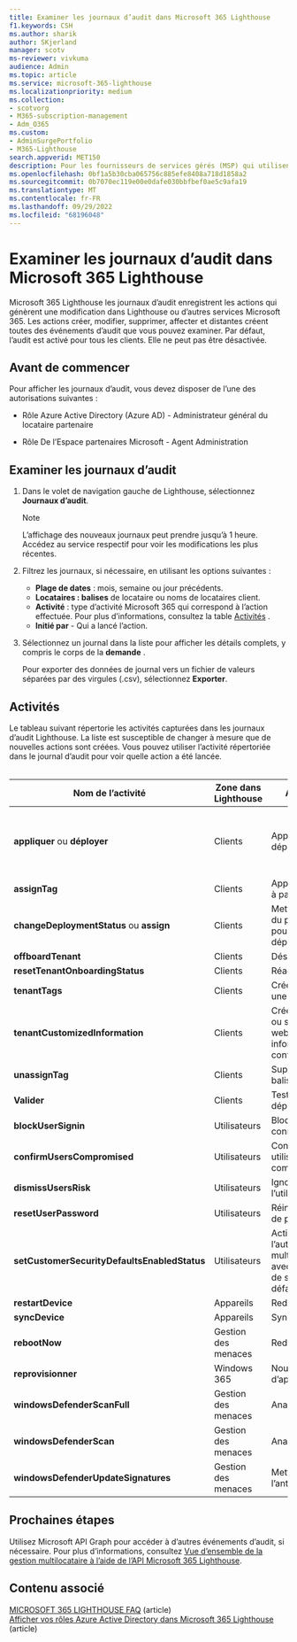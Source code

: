```yaml
---
title: Examiner les journaux d’audit dans Microsoft 365 Lighthouse
f1.keywords: CSH
ms.author: sharik
author: SKjerland
manager: scotv
ms-reviewer: vivkuma
audience: Admin
ms.topic: article
ms.service: microsoft-365-lighthouse
ms.localizationpriority: medium
ms.collection:
- scotvorg
- M365-subscription-management
- Adm_O365
ms.custom:
- AdminSurgePortfolio
- M365-Lighthouse
search.appverid: MET150
description: Pour les fournisseurs de services gérés (MSP) qui utilisent Microsoft 365 Lighthouse, découvrez comment examiner les journaux d’audit.
ms.openlocfilehash: 0bf1a5b30cba065756c885efe8408a718d1858a2
ms.sourcegitcommit: 0b7070ec119e00e0dafe030bbfbef0ae5c9afa19
ms.translationtype: MT
ms.contentlocale: fr-FR
ms.lasthandoff: 09/29/2022
ms.locfileid: "68196048"
---
```

# <a name="review-audit-logs-in-microsoft-365-lighthouse"></a>Examiner les journaux d’audit dans Microsoft 365 Lighthouse

Microsoft 365 Lighthouse les journaux d’audit enregistrent les actions qui génèrent une modification dans Lighthouse ou d’autres services Microsoft 365. Les actions créer, modifier, supprimer, affecter et distantes créent toutes des événements d’audit que vous pouvez examiner. Par défaut, l’audit est activé pour tous les clients. Elle ne peut pas être désactivée.

## <a name="before-you-begin"></a>Avant de commencer

Pour afficher les journaux d’audit, vous devez disposer de l’une des autorisations suivantes :

- Rôle Azure Active Directory (Azure AD) - Administrateur général du locataire partenaire

- Rôle De l’Espace partenaires Microsoft - Agent Administration

## <a name="review-audit-logs"></a>Examiner les journaux d’audit

1. Dans le volet de navigation gauche de Lighthouse, sélectionnez **Journaux d’audit**.

    > [!NOTE]
    > L’affichage des nouveaux journaux peut prendre jusqu’à 1 heure. Accédez au service respectif pour voir les modifications les plus récentes.

2. Filtrez les journaux, si nécessaire, en utilisant les options suivantes :

    - **Plage de dates** : mois, semaine ou jour précédents.
    - **Locataires : balises** de locataire ou noms de locataires client.
    - **Activité** : type d’activité Microsoft 365 qui correspond à l’action effectuée. Pour plus d’informations, consultez la table [Activités](#activities) .
    - **Initié par** - Qui a lancé l’action.

3. Sélectionnez un journal dans la liste pour afficher les détails complets, y compris le corps de la **demande** .

    Pour exporter des données de journal vers un fichier de valeurs séparées par des virgules (.csv), sélectionnez **Exporter**.

## <a name="activities"></a>Activités

Le tableau suivant répertorie les activités capturées dans les journaux d’audit Lighthouse. La liste est susceptible de changer à mesure que de nouvelles actions sont créées. Vous pouvez utiliser l’activité répertoriée dans le journal d’audit pour voir quelle action a été lancée.<br><br>

| Nom de l’activité | Zone dans Lighthouse | Action lancée | Service affecté |
|--|--|--|--|
| **appliquer** ou **déployer** | Clients | Appliquer un plan de déploiement | Azure AD, Microsoft Endpoint Manager (MEM) |
| **assignTag** | Clients | Appliquer une balise à partir d’un client | Phare |
| **changeDeploymentStatus** ou **assign** | Clients | Mettre à jour l’état du plan d’action pour le plan de déploiement | Phare |
| **offboardTenant** | Clients | Désactiver un client | Phare |
| **resetTenantOnboardingStatus** | Clients | Réactif d’un client | Phare |
| **tenantTags** | Clients | Créer ou supprimer une balise | Phare |
| **tenantCustomizedInformation** | Clients | Créer, mettre à jour ou supprimer un site web client ou des informations de contact | Phare |
| **unassignTag** | Clients | Supprimer une balise d’un client | Phare |
| **Valider** | Clients | Tester un plan de déploiement | Azure AD |
| **blockUserSignin** | Utilisateurs | Bloquer la connexion | Azure AD |
| **confirmUsersCompromised** | Utilisateurs | Confirmer qu’un utilisateur est compromis | Azure AD |
| **dismissUsersRisk** | Utilisateurs | Ignorer le risque de l’utilisateur | Azure AD |
| **resetUserPassword** | Utilisateurs | Réinitialiser le mot de passe | Azure AD |
| **setCustomerSecurityDefaultsEnabledStatus** | Utilisateurs | Activer l’authentification multifacteur (MFA) avec les paramètres de sécurité par défaut | Azure AD |
| **restartDevice** | Appareils | Redémarrer | Mem |
| **syncDevice** | Appareils | Synchronisation | Mem |
| **rebootNow** | Gestion des menaces | Redémarrer | Mem |
| **reprovisionner** | Windows 365 | Nouvelle tentative d’approvisionnement | Windows 365 |
| **windowsDefenderScanFull** | Gestion des menaces | Analyse complète | Mem |
| **windowsDefenderScan** | Gestion des menaces | Analyse rapide | Mem |
| **windowsDefenderUpdateSignatures** | Gestion des menaces | Mettre à jour l’antivirus | Mem |

## <a name="next-steps"></a>Prochaines étapes

Utilisez Microsoft API Graph pour accéder à d’autres événements d’audit, si nécessaire. Pour plus d’informations, consultez [Vue d’ensemble de la gestion multilocataire à l’aide de l’API Microsoft 365 Lighthouse](/graph/managedtenants-concept-overview).

## <a name="related-content"></a>Contenu associé

[MICROSOFT 365 LIGHTHOUSE FAQ](m365-lighthouse-faq.yml) (article)\
[Afficher vos rôles Azure Active Directory dans Microsoft 365 Lighthouse](m365-lighthouse-view-your-roles.md) (article)